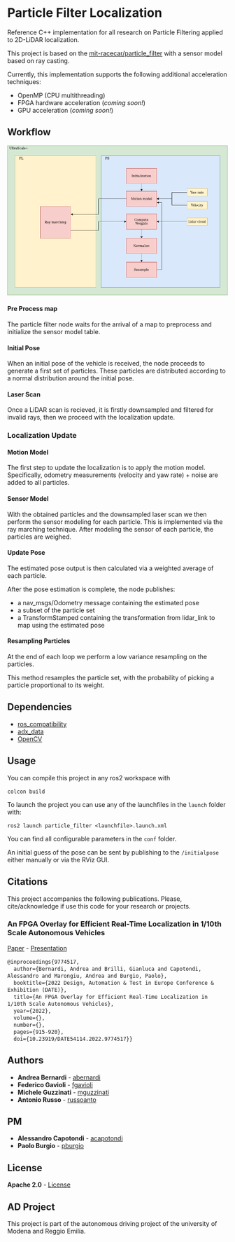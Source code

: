 # Particle Filter Localization
Reference C++ implementation for all research on Particle Filtering applied to 2D-LiDAR localization.

This project is based on the [mit-racecar/particle_filter](https://github.com/mit-racecar/particle_filter) with a sensor model based on ray casting.

Currently, this implementation supports the following additional acceleration techniques:
* OpenMP (CPU multithreading)
* FPGA hardware acceleration (*coming soon!*)
* GPU acceleration (*coming soon!*)

## Workflow
![Particle Filter](./media/scheme.png)

#### Pre Process map
The particle filter node waits for the arrival of a map to preprocess and initialize the sensor model table.

#### Initial Pose
When an initial pose of the vehicle is received, the node proceeds to generate a first set of particles. These particles are distributed according to a normal distribution around the initial pose.

#### Laser Scan
Once a LiDAR scan is recieved, it is firstly downsampled and filtered for invalid rays, then we proceed with the localization update.

### Localization Update

#### Motion Model
The first step to update the localization is to apply the motion model. Specifically, odometry measurements (velocity and yaw rate) + noise are added to all particles.

#### Sensor Model
With the obtained particles and the downsampled laser scan we then perform the sensor modeling for each particle. This is implemented via the ray marching technique. After modeling the sensor of each particle, the particles are weighed.

#### Update Pose
The estimated pose output is then calculated via a weighted average of each particle.

After the pose estimation is complete, the node publishes:
* a nav_msgs/Odometry message containing the estimated pose
* a subset of the particle set
* a TransformStamped containing the transformation from lidar_link to map using the estimated pose

#### Resampling Particles
At the end of each loop we perform a low variance resampling on the particles.

This method resamples the particle set, with the probability of picking a particle proportional to its weight.

## Dependencies
* [ros_compatibility](https://github.com/HiPeRT/roscomp/)
* [adx_data](https://github.com/HiPeRT/adx_data/)
* [OpenCV](https://opencv.org/)

## Usage
You can compile this project in any ros2 workspace with

```
colcon build
```

To launch the project you can use any of the launchfiles in the `launch` folder with:

```
ros2 launch particle_filter <launchfile>.launch.xml
```

You can find all configurable parameters in the `conf` folder.

An initial guess of the pose can be sent by publishing to the `/initialpose` either manually or via the RViz GUI.

## Citations
This project accompanies the following publications. Please, cite/acknowledge if use this code for your research or projects.

### **An FPGA Overlay for Efficient Real-Time Localization in 1/10th Scale Autonomous Vehicles**

[Paper](docs/bernardi_DATE22-tshot.pdf) - [Presentation](https://www.youtube.com/watch?v=rduWzMLe3R8)

```
@inproceedings{9774517,
  author={Bernardi, Andrea and Brilli, Gianluca and Capotondi, Alessandro and Marongiu, Andrea and Burgio, Paolo},
  booktitle={2022 Design, Automation & Test in Europe Conference & Exhibition (DATE)},
  title={An FPGA Overlay for Efficient Real-Time Localization in 1/10th Scale Autonomous Vehicles},
  year={2022},
  volume={},
  number={},
  pages={915-920},
  doi={10.23919/DATE54114.2022.9774517}}
```

## Authors
* **Andrea Bernardi** - [abernardi](https://www.linkedin.com/in/andrea-bernardi-737b91200/)
* **Federico Gavioli** - [fgavioli](https://github.com/fgavioli)
* **Michele Guzzinati** - [mguzzinati](https://github.com/mguzzina)
* **Antonio Russo** - [russoanto](https://github.com/russoanto)

## PM
* **Alessandro Capotondi** - [acapotondi](https://github.com/alessandrocapotondi)
* **Paolo Burgio** - [pburgio](https://github.com/pburgio)

## License
**Apache 2.0** - [License](https://opensource.org/licenses/Apache-2.0)

## AD Project
This project is part of the autonomous driving project of the university of Modena and Reggio Emilia.